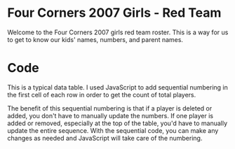 # Four Corners 2007 Girls - Red Team

Welcome to the Four Corners 2007 girls red team roster. This is a way for us to get to know our kids' names, numbers, and parent names.

# Code
This is a typical data table. I used JavaScript to add sequential numbering in the first cell of each row in order to get the count of total players. 

The benefit of this sequential numbering is that if a player is deleted or added, you don't have to manually update the numbers. If one player is added or removed, especially at the top of the table, you'd have to manually update the entire sequence. With the sequential code, you can make any changes as needed and JavaScript will take care of the numbering. 